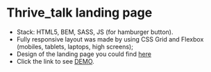 # Thrive_talk landing page

* Stack: HTML5, BEM, SASS, JS (for hamburger button).
* Fully responsive layout was made by using CSS Grid and Flexbox (mobiles, tablets, laptops, high screens);
* Design of the landing page you could find [here](https://www.figma.com/file/aHd2rHMrnzDXhowLuIQjIyVQ/ThriveTalk-Landing-Page?node-id=0%3A1)
* Click the link to see  [DEMO](https://sasha39612.github.io/Thrive_talk/).
